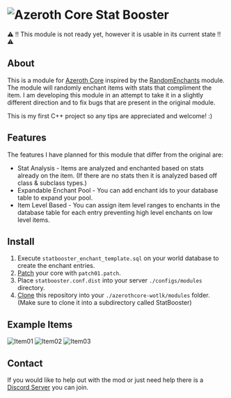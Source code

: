 # ![Azeroth Core](https://i.imgur.com/fQwb8m3.png) Stat Booster
⚠️ !! This module is not ready yet, however it is usable in its current state !! ⚠️
## About
This is a module for [Azeroth Core](https://github.com/azerothcore/azerothcore-wotlk) inspired by the [RandomEnchants](https://github.com/azerothcore/mod-random-enchants) module. 
The module will randomly enchant items with stats that compliment the item.
I am developing this module in an attempt to take it in a slightly different direction and to fix bugs that are present in the original module.

This is my first C++ project so any tips are appreciated and welcome! :)

## Features
The features I have planned for this module that differ from the original are:
- Stat Analysis - Items are analyzed and enchanted based on stats already on the item. (If there are no stats then it is analyzed based off class & subclass types.)
- Expandable Enchant Pool - You can add enchant ids to your database table to expand your pool.
- Item Level Based - You can assign item level ranges to enchants in the database table for each entry preventing high level enchants on low level items.
 
## Install
1. Execute `statbooster_enchant_template.sql` on your world database to create the enchant entries.
2. [Patch](https://git-scm.com/docs/git-apply) your core with `patch01.patch`.
3. Place `statbooster.conf.dist` into your server `./configs/modules` directory.
4. [Clone](https://git-scm.com/docs/git-clone) this repository into your `./azerothcore-wotlk/modules` folder. (Make sure to clone it into a subdirectory called StatBooster)

## Example Items
![Item01](https://i.imgur.com/MYgpZKK.png)
![Item02](https://i.imgur.com/qCgx7XS.png)
![Item03](https://i.imgur.com/nnh3YA1.png)

## Contact
If you would like to help out with the mod or just need help there is a [Discord Server](https://discord.gg/xdVPGcpJ8C) you can join.

